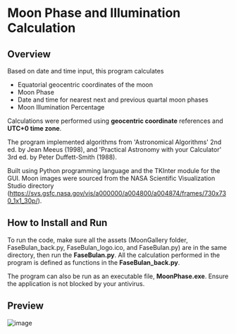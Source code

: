# Moon Phase and Illumination Calculation

## Overview
Based on date and time input, this program calculates
* Equatorial geocentric coordinates of the moon
* Moon Phase
* Date and time for nearest next and previous quartal moon phases
* Moon Illumination Percentage

Calculations were performed using **geocentric coordinate** references and **UTC+0 time zone**.

The program implemented algorithms from 'Astronomical Algorithms' 2nd ed. by Jean Meeus (1998), and 'Practical Astronomy with your Calculator' 3rd ed. by Peter Duffett-Smith (1988).

Built using Python programming language and the TKInter module for the GUI. Moon images were sourced from the NASA Scientific Visualization Studio directory (https://svs.gsfc.nasa.gov/vis/a000000/a004800/a004874/frames/730x730_1x1_30p/).

## How to Install and Run
To run the code, make sure all the assets (MoonGallery folder, FaseBulan_back.py, FaseBulan_logo.ico, and FaseBulan.py) are in the same directory, then run the **FaseBulan.py**. All the calculation performed in the program is defined as functions in the **FaseBulan_back.py**.

The program can also be run as an executable file, **MoonPhase.exe**. Ensure the application is not blocked by your antivirus.

## Preview
![image](https://github.com/christopherlimuel/moonphase/assets/130728527/7a7d4e07-d75c-48c6-b621-73de24621d9b)
